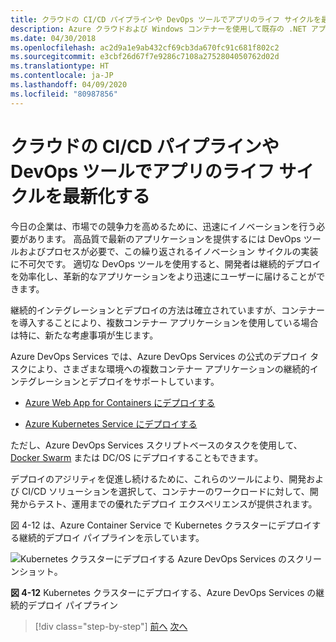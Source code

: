 ```yaml
---
title: クラウドの CI/CD パイプラインや DevOps ツールでアプリのライフ サイクルを最新化する
description: Azure クラウドおよび Windows コンテナーを使用して既存の .NET アプリケーションを最新化する | クラウドの CI/CD パイプラインと DevOps ツールを使用してアプリのライフサイクルを最新化する
ms.date: 04/30/2018
ms.openlocfilehash: ac2d9a1e9ab432cf69cb3da670fc91c681f802c2
ms.sourcegitcommit: e3cbf26d67f7e9286c7108a2752804050762d02d
ms.translationtype: HT
ms.contentlocale: ja-JP
ms.lasthandoff: 04/09/2020
ms.locfileid: "80987856"
---
```

# <a name="modernize-your-apps-lifecycle-with-cicd-pipelines-and-devops-tools-in-the-cloud"></a>クラウドの CI/CD パイプラインや DevOps ツールでアプリのライフ サイクルを最新化する

今日の企業は、市場での競争力を高めるために、迅速にイノベーションを行う必要があります。 高品質で最新のアプリケーションを提供するには DevOps ツールおよびプロセスが必要で、この繰り返されるイノベーション サイクルの実装に不可欠です。 適切な DevOps ツールを使用すると、開発者は継続的デプロイを効率化し、革新的なアプリケーションをより迅速にユーザーに届けることができます。

継続的インテグレーションとデプロイの方法は確立されていますが、コンテナーを導入することにより、複数コンテナー アプリケーションを使用している場合は特に、新たな考慮事項が生じます。

Azure DevOps Services では、Azure DevOps Services の公式のデプロイ タスクにより、さまざまな環境への複数コンテナー アプリケーションの継続的インテグレーションとデプロイをサポートしています。

- [Azure Web App for Containers にデプロイする](https://docs.microsoft.com/azure/devops/pipelines/apps/cd/deploy-docker-webapp?tabs=dotnet-core)

- [Azure Kubernetes Service にデプロイする](https://docs.microsoft.com/azure/devops/pipelines/apps/cd/deploy-aks?tabs=dotnet-core)

ただし、Azure DevOps Services スクリプトベースのタスクを使用して、[Docker Swarm](https://blog.jcorioland.io/archives/2016/11/29/full-ci-cd-pipeline-to-deploy-multi-containers-application-on-azure-container-service-docker-swarm-using-visual-studio-team-services.html) または DC/OS にデプロイすることもできます。

デプロイのアジリティを促進し続けるために、これらのツールにより、開発および CI/CD ソリューションを選択して、コンテナーのワークロードに対して、開発からテスト、運用までの優れたデプロイ エクスペリエンスが提供されます。

図 4-12 は、Azure Container Service で Kubernetes クラスターにデプロイする継続的デプロイ パイプラインを示しています。

![Kubernetes クラスターにデプロイする Azure DevOps Services のスクリーンショット。](./media/life-cycle-ci-cd-pipelines-devops-tools/deploy-mvc-app-container-kubernetes.png)

**図 4-12** Kubernetes クラスターにデプロイする、Azure DevOps Services の継続的デプロイ パイプライン

>[!div class="step-by-step"]
>[前へ](modernize-your-apps-with-monitoring-and-telemetry.md)
>[次へ](migrate-to-hybrid-cloud-scenarios.md)
